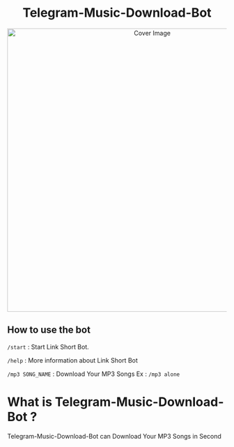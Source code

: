 <h1 align="center">Telegram-Music-Download-Bot</h3>
<p align="center">
  <a href="https://github.com/Dinuraofficial/Telegram-Music-Download-Bott">
    <img src="https://socialify.git.ci/Dinuraofficial/Telegram-Music-Download-Bot/image?description=1&descriptionEditable=Telegram%20Music%20Download%20Bot%20%F0%9F%8E%A7%20can%20Download%20Your%20MP3%20Songs%20in%20Second.&font=Inter&forks=1&issues=1&language=1&owner=1&pattern=Circuit%20Board&pulls=1&stargazers=1&theme=Dark" alt="Cover Image" width="650">
  </a>
</p>

## How to use the bot
 
`/start` : Start Link Short Bot.

`/help` : More information about Link Short Bot

`/mp3 SONG_NAME` : Download Your MP3 Songs
Ex : `/mp3 alone`

# What is Telegram-Music-Download-Bot ?
Telegram-Music-Download-Bot can Download Your MP3 Songs in Second
